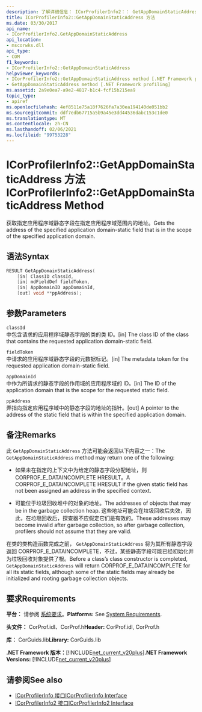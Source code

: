 ```yaml
---
description: 了解详细信息： ICorProfilerInfo2：： GetAppDomainStaticAddress 方法
title: ICorProfilerInfo2::GetAppDomainStaticAddress 方法
ms.date: 03/30/2017
api_name:
- ICorProfilerInfo2.GetAppDomainStaticAddress
api_location:
- mscorwks.dll
api_type:
- COM
f1_keywords:
- ICorProfilerInfo2::GetAppDomainStaticAddress
helpviewer_keywords:
- ICorProfilerInfo2::GetAppDomainStaticAddress method [.NET Framework profiling]
- GetAppDomainStaticAddress method [.NET Framework profiling]
ms.assetid: 2a9e0ea7-a9e2-4817-b1c4-fcf15b215ea9
topic_type:
- apiref
ms.openlocfilehash: 4ef8511e75a18f7626fa7a30ea194140de051bb2
ms.sourcegitcommit: ddf7edb67715a5b9a45e3dd44536dabc153c1de0
ms.translationtype: MT
ms.contentlocale: zh-CN
ms.lasthandoff: 02/06/2021
ms.locfileid: "99753228"
---
```

# <a name="icorprofilerinfo2getappdomainstaticaddress-method"></a><span data-ttu-id="b7655-103">ICorProfilerInfo2::GetAppDomainStaticAddress 方法</span><span class="sxs-lookup"><span data-stu-id="b7655-103">ICorProfilerInfo2::GetAppDomainStaticAddress Method</span></span>

<span data-ttu-id="b7655-104">获取指定应用程序域静态字段在指定应用程序域范围内的地址。</span><span class="sxs-lookup"><span data-stu-id="b7655-104">Gets the address of the specified application domain-static field that is in the scope of the specified application domain.</span></span>  
  
## <a name="syntax"></a><span data-ttu-id="b7655-105">语法</span><span class="sxs-lookup"><span data-stu-id="b7655-105">Syntax</span></span>  
  
```cpp  
RESULT GetAppDomainStaticAddress(  
    [in] ClassID classId,  
    [in] mdFieldDef fieldToken,  
    [in] AppDomainID appDomainId,  
    [out] void **ppAddress);  
```  
  
## <a name="parameters"></a><span data-ttu-id="b7655-106">参数</span><span class="sxs-lookup"><span data-stu-id="b7655-106">Parameters</span></span>  

 `classId`  
 <span data-ttu-id="b7655-107">中包含请求的应用程序域静态字段的类的类 ID。</span><span class="sxs-lookup"><span data-stu-id="b7655-107">[in] The class ID of the class that contains the requested application domain-static field.</span></span>  
  
 `fieldToken`  
 <span data-ttu-id="b7655-108">中请求的应用程序域静态字段的元数据标记。</span><span class="sxs-lookup"><span data-stu-id="b7655-108">[in] The metadata token for the requested application domain-static field.</span></span>  
  
 `appDomainId`  
 <span data-ttu-id="b7655-109">中作为所请求的静态字段的作用域的应用程序域的 ID。</span><span class="sxs-lookup"><span data-stu-id="b7655-109">[in] The ID of the application domain that is the scope for the requested static field.</span></span>  
  
 `ppAddress`  
 <span data-ttu-id="b7655-110">弄指向指定应用程序域中的静态字段的地址的指针。</span><span class="sxs-lookup"><span data-stu-id="b7655-110">[out] A pointer to the address of the static field that is within the specified application domain.</span></span>  
  
## <a name="remarks"></a><span data-ttu-id="b7655-111">备注</span><span class="sxs-lookup"><span data-stu-id="b7655-111">Remarks</span></span>  

 <span data-ttu-id="b7655-112">此 `GetAppDomainStaticAddress` 方法可能会返回以下内容之一：</span><span class="sxs-lookup"><span data-stu-id="b7655-112">The `GetAppDomainStaticAddress` method may return one of the following:</span></span>  
  
- <span data-ttu-id="b7655-113">如果未在指定的上下文中为给定的静态字段分配地址，则 CORPROF_E_DATAINCOMPLETE HRESULT。</span><span class="sxs-lookup"><span data-stu-id="b7655-113">A CORPROF_E_DATAINCOMPLETE HRESULT if the given static field has not been assigned an address in the specified context.</span></span>  
  
- <span data-ttu-id="b7655-114">可能位于垃圾回收堆中的对象的地址。</span><span class="sxs-lookup"><span data-stu-id="b7655-114">The addresses of objects that may be in the garbage collection heap.</span></span> <span data-ttu-id="b7655-115">这些地址可能会在垃圾回收后失效，因此，在垃圾回收后，探查器不应假定它们是有效的。</span><span class="sxs-lookup"><span data-stu-id="b7655-115">These addresses may become invalid after garbage collection, so after garbage collection, profilers should not assume that they are valid.</span></span>  
  
 <span data-ttu-id="b7655-116">在类的类构造函数完成之前， `GetAppDomainStaticAddress` 将为其所有静态字段返回 CORPROF_E_DATAINCOMPLETE，不过，某些静态字段可能已经初始化并为垃圾回收对象提供了根。</span><span class="sxs-lookup"><span data-stu-id="b7655-116">Before a class’s class constructor is completed, `GetAppDomainStaticAddress` will return CORPROF_E_DATAINCOMPLETE for all its static fields, although some of the static fields may already be initialized and rooting garbage collection objects.</span></span>  
  
## <a name="requirements"></a><span data-ttu-id="b7655-117">要求</span><span class="sxs-lookup"><span data-stu-id="b7655-117">Requirements</span></span>  

 <span data-ttu-id="b7655-118">**平台：** 请参阅 [系统要求](../../get-started/system-requirements.md)。</span><span class="sxs-lookup"><span data-stu-id="b7655-118">**Platforms:** See [System Requirements](../../get-started/system-requirements.md).</span></span>  
  
 <span data-ttu-id="b7655-119">**头文件：** CorProf.idl、CorProf.h</span><span class="sxs-lookup"><span data-stu-id="b7655-119">**Header:** CorProf.idl, CorProf.h</span></span>  
  
 <span data-ttu-id="b7655-120">**库：** CorGuids.lib</span><span class="sxs-lookup"><span data-stu-id="b7655-120">**Library:** CorGuids.lib</span></span>  
  
 <span data-ttu-id="b7655-121">**.NET Framework 版本：**[!INCLUDE[net_current_v20plus](../../../../includes/net-current-v20plus-md.md)]</span><span class="sxs-lookup"><span data-stu-id="b7655-121">**.NET Framework Versions:** [!INCLUDE[net_current_v20plus](../../../../includes/net-current-v20plus-md.md)]</span></span>  
  
## <a name="see-also"></a><span data-ttu-id="b7655-122">请参阅</span><span class="sxs-lookup"><span data-stu-id="b7655-122">See also</span></span>

- [<span data-ttu-id="b7655-123">ICorProfilerInfo 接口</span><span class="sxs-lookup"><span data-stu-id="b7655-123">ICorProfilerInfo Interface</span></span>](icorprofilerinfo-interface.md)
- [<span data-ttu-id="b7655-124">ICorProfilerInfo2 接口</span><span class="sxs-lookup"><span data-stu-id="b7655-124">ICorProfilerInfo2 Interface</span></span>](icorprofilerinfo2-interface.md)
